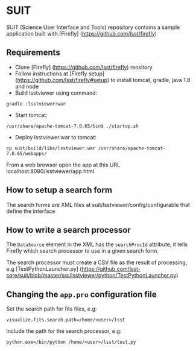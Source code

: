 # SUIT 

SUIT (Science User Interface and Tools) repository contains a sample application built with [Firefly] (https://github.com/lsst/firefly)

## Requirements

 - Clone [Firefly] (https://github.com/lsst/firefly) reository
 - Follow instructions at [Firefly setup] (https://github.com/lsst/firefly#setup) to install tomcat, gradle, java 1.8 and node
 - Build lsstviewer using command: 

`gradle :lsstviewer:war`

 - Start tomcat: 
 
`/usr/share/apache-tomcat-7.0.65/bin$ ./startup.sh` 
 
 - Deploy lsstviewer.war to tomcat: 
 
`cp suit/build/libs/lsstviewer.war /usr/share/apache-tomcat-7.0.65/webapps/`
 
From a web browser open the app at this URL localhost:8080/lsstviewer/app.html   

## How to setup a search form

The search forms are XML files at suit/lsstviewer/config/configurable that define the interface

## How to write a search processor

The `DataSource` element in the XML has the `searchProcId` attribute, it tells Firefly which search processor to use in a given search form.

The search processor must create a CSV file as the result of processing, e.g [TestPythonLauncher.py] (https://github.com/lsst-sqre/suit/blob/master/src/lsstviewer/python/TestPythonLauncher.py)

## Changing the `app.pro` configuration file

Set the search path for fits files, e.g:

`visualize.fits.search.path=/home/<user>/lsst`

Include the path for the search processor, e.g:

`python.exe=/bin/python /home/<user>/lsst/test.py`




